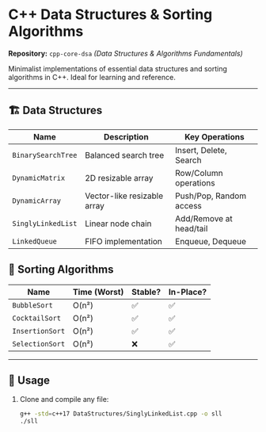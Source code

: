 # C++ Data Structures & Sorting Algorithms

**Repository:** `cpp-core-dsa` *(Data Structures & Algorithms Fundamentals)*  

Minimalist implementations of essential data structures and sorting algorithms in C++. Ideal for learning and reference.

---

## 🏗️ **Data Structures**
| Name               | Description                          | Key Operations           |
|--------------------|--------------------------------------|--------------------------|
| `BinarySearchTree` | Balanced search tree                 | Insert, Delete, Search   |
| `DynamicMatrix`    | 2D resizable array                   | Row/Column operations    |
| `DynamicArray`     | Vector-like resizable array          | Push/Pop, Random access  |
| `SinglyLinkedList` | Linear node chain                    | Add/Remove at head/tail  |
| `LinkedQueue`      | FIFO implementation                  | Enqueue, Dequeue         |

## 🔄 **Sorting Algorithms**
| Name             | Time (Worst) | Stable? | In-Place? |
|------------------|-------------|---------|-----------|
| `BubbleSort`     | O(n²)       | ✅      | ✅        |
| `CocktailSort`   | O(n²)       | ✅      | ✅        |
| `InsertionSort`  | O(n²)       | ✅      | ✅        |
| `SelectionSort`  | O(n²)       | ❌      | ✅        |

---

## 🚀 **Usage**
1. Clone and compile any file:
   ```bash
   g++ -std=c++17 DataStructures/SinglyLinkedList.cpp -o sll
   ./sll

